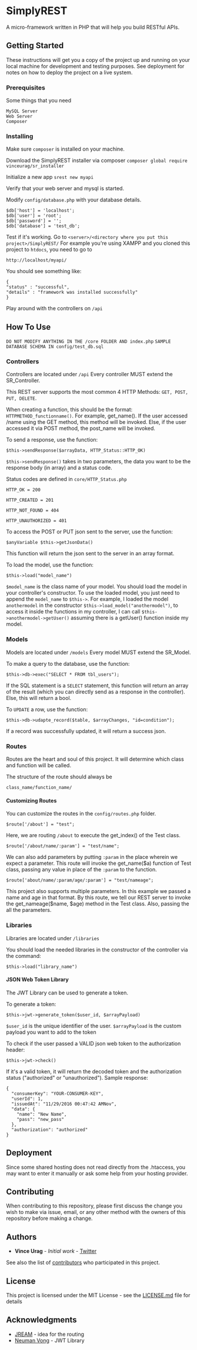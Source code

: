 # SimplyREST
A micro-framework written in PHP that will help you build RESTful APIs.

## Getting Started

These instructions will get you a copy of the project up and running on your local machine for development and testing purposes. See deployment for notes on how to deploy the project on a live system.

### Prerequisites

Some things that you need

```
MySQL Server
Web Server
Composer
```

### Installing

Make sure ```composer``` is installed on your machine.

Download the SimplyREST installer via composer
``` composer global require vinceurag/sr_installer ```

Initialize a new app
``` srest new myapi ```

Verify that your web server and mysql is started.

Modify ```config/database.php``` with your database details.
```
$db['host'] = 'localhost';
$db['user'] = 'root';
$db['password'] = '';
$db['database'] = 'test_db';
```

Test if it's working.
Go to ```<server>/<directory where you put this project>/SimplyREST/```
For example you're using XAMPP and you cloned this project to ```htdocs```, you need to go to
```
http://localhost/myapi/
```
You should see something like:

```
{
"status" : "successful",
"details" : "framework was installed successfully"
}
```

Play around with the controllers on ```/api```

## How To Use

``` DO NOT MODIFY ANYTHING IN THE /core FOLDER AND index.php ```
``` SAMPLE DATABASE SCHEMA IN config/test_db.sql ```

### Controllers

Controllers are located under ```/api```
Every controller MUST extend the SR_Controller.

This REST server supports the most common 4 HTTP Methods: ```GET, POST, PUT, DELETE```.

When creating a function, this should be the format: ```HTTPMETHOD_functionname()```. For example, get_name().
If the user accessed /name using the GET method, this method will be invoked. Else, if the user accessed it via POST method, the post_name will be invoked.

To send a response, use the function:
```
$this->sendResponse($arrayData, HTTP_Status::HTTP_OK)
```
```$this->sendResponse()``` takes in two parameters, the data you want to be the response body (in array) and a status code.

Status codes are defined in ```core/HTTP_Status.php```
```
HTTP_OK = 200

HTTP_CREATED = 201

HTTP_NOT_FOUND = 404

HTTP_UNAUTHORIZED = 401
```

To access the POST or PUT json sent to the server, use the function:
```
$anyVariable $this->getJsonData()
```
This function will return the json sent to the server in an array format.

To load the model, use the function:
```
$this->load("model_name")
```
```$model_name``` is the class name of your model. You should load the model in your controller's constructor. To use the loaded model, you just need to append the ```model_name``` to ```$this->```. For example, I loaded the model ```anothermodel``` in the constructor ```$this->load_model("anothermodel")```, to access it inside the functions in my controller, I can call ```$this->anothermodel->getUser()``` assuming there is a getUser()  function inside my model.

### Models

Models are located under ```/models```
Every model MUST extend the SR_Model.

To make a query to the database, use the function:
```
$this->db->exec("SELECT * FROM tbl_users");
```
If the SQL statement is a ```SELECT``` statement, this function will return an array of the result (which you can directly send as a response in the controller). Else, this will return a bool.

To ```UPDATE``` a row, use the function:
```
$this->db->udapte_record($table, $arrayChanges, "id=condition");
```
If a record was successfully updated, it will return a success json.


### Routes

Routes are the heart and soul of this project. It will determine which class and function will be called.

The structure of the route should always be
```
class_name/function_name/
```

#### Customizing Routes

You can customize the routes in the ```config/routes.php``` folder.

```
$route['/about'] = "test";
```
Here, we are routing ```/about``` to execute the get_index() of the Test class.

```
$route['/about/name/:param'] = "test/name";
```
We can also add parameters by putting ```:param``` in the place wherein we expect a parameter.
This route will invoke the get_name($a) function of Test class, passing any value in place of the ```:param``` to the function.

```
$route['about/name/:param/age/:param'] = "test/nameage";
```
This project also supports multiple parameters. In this example we passed a name and age in that format. By this route, we tell our REST server to invoke the get_nameage($name, $age) method in the Test class. Also, passing the all the parameters.

### Libraries

Libraries are located under ```/libraries```

You should load the needed libraries in the constructor of the controller via the command:
```
$this->load("library_name")
```

#### JSON Web Token Library

The JWT Library can be used to generate a token.

To generate a token:
```
$this->jwt->generate_token($user_id, $arrayPayload)
```
```$user_id``` is the unique identifier of the user.
```$arrayPayload``` is the custom payload you want to add to the token

To check if the user passed a VALID json web token to the authorization header:
```
$this->jwt->check()
```
If it's a valid token, it will return the decoded token and the authorization status ("authorized" or "unauthorized").
Sample response:
```
{
  "consumerKey": "YOUR-CONSUMER-KEY",
  "userId": 1,
  "issuedAt": "11/29/2016 00:47:42 AMNov",
  "data": {
    "name": "New Name",
    "pass": "new_pass"
  },
  "authorization": "authorized"
}
```


## Deployment

Since some shared hosting does not read directly from the .htaccess, you may want to enter it manually or ask some help from your hosting provider.

## Contributing

When contributing to this repository, please first discuss the change you wish to make via issue, email, or any other method with the owners of this repository before making a change.


## Authors

* **Vince Urag** - *Initial work* - [Twitter](https://twitter.com/MrStreetGrid)

See also the list of [contributors](CONTRIBUTORS.md) who participated in this project.

## License

This project is licensed under the MIT License - see the [LICENSE.md](LICENSE) file for details

## Acknowledgments

* [JREAM](https://bitbucket.org/JREAM/) - idea for the routing
* [Neuman Vong](https://github.com/luciferous) - JWT Library
